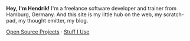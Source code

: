 **Hey, I'm Hendrik!** I'm a freelance software developer and trainer from Hamburg,
Germany. And this site is my little hub on the web, my scratch-pad, my thought emitter, my blog.

[Open Source Projects](/opensource.html) &middot; [Stuff I Use](/uses.html)
